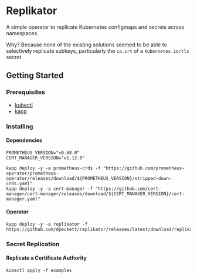 # Replikator

A simple operator to replicate Kubernetes configmaps and secrets across namespaces.

Why? Because none of the existing solutions seemed to be able to selectively replicate subkeys, particularly the `ca.crt` of a `kubernetes.io/tls` secret.

## Getting Started

### Prerequisites

* [kubectl](https://kubernetes.io/docs/tasks/tools/install-kubectl/)
* [kapp](https://carvel.dev/kapp/)

### Installing

#### Dependencies

```shell
PROMETHEUS_VERSION="v0.68.0"
CERT_MANAGER_VERSION="v1.12.0"

kapp deploy -y -a prometheus-crds -f "https://github.com/prometheus-operator/prometheus-operator/releases/download/${PROMETHEUS_VERSION}/stripped-down-crds.yaml"
kapp deploy -y -a cert-manager -f "https://github.com/cert-manager/cert-manager/releases/download/${CERT_MANAGER_VERSION}/cert-manager.yaml"
```

#### Operator

```shell
kapp deploy -y -a replikator -f https://github.com/dpeckett/replikator/releases/latest/download/replikator.yaml
```

### Secret Replication

#### Replicate a Certificate Authority

```shell
kubectl apply -f examples
```